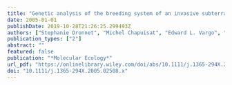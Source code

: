 ```yaml
---
title: "Genetic analysis of the breeding system of an invasive subterranean termite, Reticulitermes santonensis, in urban and natural habitats"
date: 2005-01-01
publishDate: 2019-10-28T21:26:25.299493Z
authors: ["Stephanie Dronnet", "Michel Chapuisat", "Edward L. Vargo", "Caroline Lohou", "Anne-Genevieve Bagneres"]
publication_types: ["2"]
abstract: ""
featured: false
publication: "*Molecular Ecology*"
url_pdf: "https://onlinelibrary.wiley.com/doi/abs/10.1111/j.1365-294X.2005.02508.x https://onlinelibrary.wiley.com/doi/full/10.1111/j.1365-294X.2005.02508.x"
doi: "10.1111/j.1365-294X.2005.02508.x"
---
```



